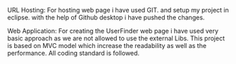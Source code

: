 URL Hosting: For hosting web page i have used GIT. and setup my project in eclipse. with the help of Github desktop i have pushed the changes.

Web Application: For creating the UserFinder web page i have used very basic approach as we are not allowed to use the external Libs. This project is based on MVC model which increase the readability as well as the performance. All coding standard is followed.

